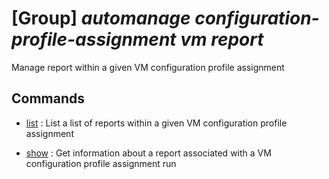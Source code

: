 # [Group] _automanage configuration-profile-assignment vm report_

Manage report within a given VM configuration profile assignment

## Commands

- [list](/Commands/automanage/configuration-profile-assignment/vm/report/_list.md)
: List a list of reports within a given VM configuration profile assignment

- [show](/Commands/automanage/configuration-profile-assignment/vm/report/_show.md)
: Get information about a report associated with a VM configuration profile assignment run
